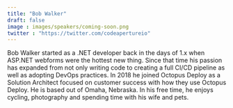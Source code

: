 ```yaml
---
title: "Bob Walker"
draft: false
image : images/speakers/coming-soon.png
twitter : "https://twitter.com/codeapertureio"
---
```


Bob Walker started as a .NET developer back in the days of 1.x when ASP.NET webforms were the hottest new thing. Since that time his passion has expanded from not only writing code to creating a full CI/CD pipeline as well as adopting DevOps practices. In 2018 he joined Octopus Deploy as a Solution Architect focused on customer success with how they use Octopus Deploy. He is based out of Omaha, Nebraska. In his free time, he enjoys cycling, photography and spending time with his wife and pets.

